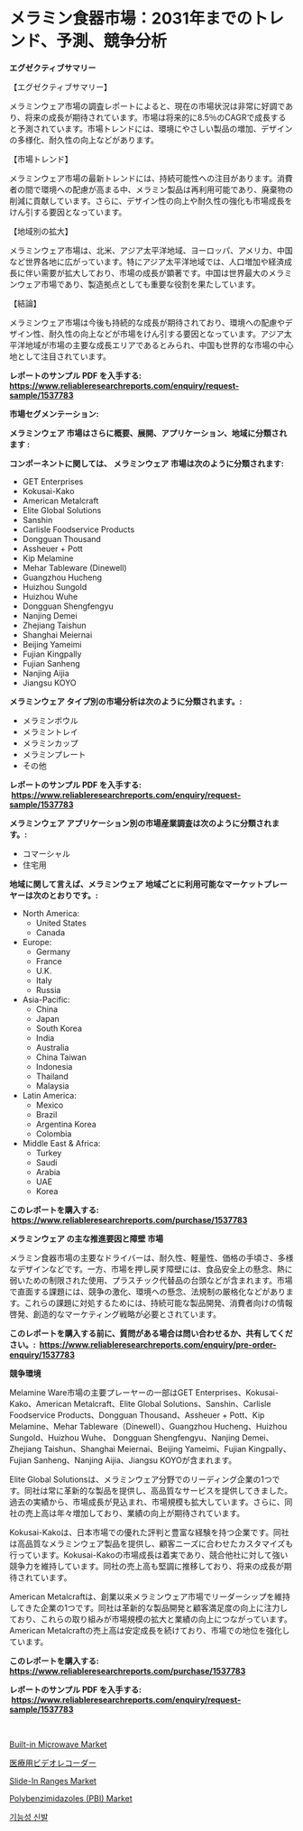 <p><h1>メラミン食器市場：2031年までのトレンド、予測、競争分析</h1></p><p><strong>エグゼクティブサマリー</strong></p>
<p><p>【エグゼクティブサマリー】</p><p>メラミンウェア市場の調査レポートによると、現在の市場状況は非常に好調であり、将来の成長が期待されています。市場は将来的に8.5％のCAGRで成長すると予測されています。市場トレンドには、環境にやさしい製品の増加、デザインの多様化、耐久性の向上などがあります。</p><p>【市場トレンド】</p><p>メラミンウェア市場の最新トレンドには、持続可能性への注目があります。消費者の間で環境への配慮が高まる中、メラミン製品は再利用可能であり、廃棄物の削減に貢献しています。さらに、デザイン性の向上や耐久性の強化も市場成長をけん引する要因となっています。</p><p>【地域別の拡大】</p><p>メラミンウェア市場は、北米、アジア太平洋地域、ヨーロッパ、アメリカ、中国など世界各地に広がっています。特にアジア太平洋地域では、人口増加や経済成長に伴い需要が拡大しており、市場の成長が顕著です。中国は世界最大のメラミンウェア市場であり、製造拠点としても重要な役割を果たしています。</p><p>【結論】</p><p>メラミンウェア市場は今後も持続的な成長が期待されており、環境への配慮やデザイン性、耐久性の向上などが市場をけん引する要因となっています。アジア太平洋地域が市場の主要な成長エリアであるとみられ、中国も世界的な市場の中心地として注目されています。</p></p>
<p><strong>レポートのサンプル PDF を入手する: <a href="https://www.reliableresearchreports.com/enquiry/request-sample/1537783">https://www.reliableresearchreports.com/enquiry/request-sample/1537783</a></strong></p>
<p><strong>市場セグメンテーション:</strong></p>
<p><strong> メラミンウェア 市場はさらに概要、展開、アプリケーション、地域に分類されます :</strong></p>
<p><strong>コンポーネントに関しては、 メラミンウェア 市場は次のように分類されます: &nbsp;</strong></p>
<p><ul><li>GET Enterprises</li><li>Kokusai-Kako</li><li>American Metalcraft</li><li>Elite Global Solutions</li><li>Sanshin</li><li>Carlisle Foodservice Products</li><li>Dongguan Thousand</li><li>Assheuer + Pott</li><li>Kip Melamine</li><li>Mehar Tableware (Dinewell)</li><li>Guangzhou Hucheng</li><li>Huizhou Sungold</li><li>Huizhou Wuhe</li><li>Dongguan Shengfengyu</li><li>Nanjing Demei</li><li>Zhejiang Taishun</li><li>Shanghai Meiernai</li><li>Beijing Yameimi</li><li>Fujian Kingpally</li><li>Fujian Sanheng</li><li>Nanjing Aijia</li><li>Jiangsu KOYO</li></ul></p>
<p><strong> メラミンウェア タイプ別の市場分析は次のように分類されます。:</strong></p>
<p><ul><li>メラミンボウル</li><li>メラミントレイ</li><li>メラミンカップ</li><li>メラミンプレート</li><li>その他</li></ul></p>
<p><strong>レポートのサンプル PDF を入手する: &nbsp;<a href="https://www.reliableresearchreports.com/enquiry/request-sample/1537783">https://www.reliableresearchreports.com/enquiry/request-sample/1537783</a></strong></p>
<p><strong> メラミンウェア アプリケーション別の市場産業調査は次のように分類されます。:</strong></p>
<p><ul><li>コマーシャル</li><li>住宅用</li></ul></p>
<p><strong>地域に関して言えば、メラミンウェア 地域ごとに利用可能なマーケットプレーヤーは次のとおりです。:</strong></p>
<p><ul>
    <li>
        North America:
        <ul>
            <li>United States</li>
            <li>Canada</li>
        </ul>
    </li>
    <li>
        Europe:
        <ul>
            <li>Germany</li>
            <li>France</li>
            <li>U.K.</li>
            <li>Italy</li>
            <li>Russia</li>
        </ul>
    </li>
    <li>
        Asia-Pacific:
        <ul>
            <li>China</li>
            <li>Japan</li>
            <li>South Korea</li>
            <li>India</li>
            <li>Australia</li>
            <li>China Taiwan</li>
            <li>Indonesia</li>
            <li>Thailand</li>
            <li>Malaysia</li>
        </ul>
    </li>
    <li>
        Latin America:
        <ul>
            <li>Mexico</li>
            <li>Brazil</li>
            <li>Argentina Korea</li>
            <li>Colombia</li>
        </ul>
    </li>
    <li>
        Middle East & Africa:
        <ul>
            <li>Turkey</li>
            <li>Saudi</li>
            <li>Arabia</li>
            <li>UAE</li>
            <li>Korea</li>
        </ul>
    </li>
    </ul></p>
<p><strong>このレポートを購入する: &nbsp;<a href="https://www.reliableresearchreports.com/purchase/1537783">https://www.reliableresearchreports.com/purchase/1537783</a></strong></p>
<p><strong>メラミンウェア の主な推進要因と障壁 市場</strong></p>
<p><p>メラミン食器市場の主要なドライバーは、耐久性、軽量性、価格の手頃さ、多様なデザインなどです。一方、市場を押し戻す障壁には、食品安全上の懸念、熱に弱いための制限された使用、プラスチック代替品の台頭などが含まれます。市場で直面する課題には、競争の激化、環境への懸念、法規制の厳格化などがあります。これらの課題に対処するためには、持続可能な製品開発、消費者向けの情報啓発、創造的なマーケティング戦略が必要とされています。</p></p>
<p><strong>このレポートを購入する前に、質問がある場合は問い合わせるか、共有してください。:&nbsp; <a href="https://www.reliableresearchreports.com/enquiry/pre-order-enquiry/1537783">https://www.reliableresearchreports.com/enquiry/pre-order-enquiry/1537783</a></strong></p>
<p><strong>競争環境</strong></p>
<p><p>Melamine Ware市場の主要プレーヤーの一部はGET Enterprises、Kokusai-Kako、American Metalcraft、Elite Global Solutions、Sanshin、Carlisle Foodservice Products、Dongguan Thousand、Assheuer + Pott、Kip Melamine、Mehar Tableware（Dinewell）、Guangzhou Hucheng、Huizhou Sungold、Huizhou Wuhe、 Dongguan Shengfengyu、Nanjing Demei、Zhejiang Taishun、Shanghai Meiernai、Beijing Yameimi、Fujian Kingpally、Fujian Sanheng、Nanjing Aijia、Jiangsu KOYOが含まれます。</p><p>Elite Global Solutionsは、メラミンウェア分野でのリーディング企業の1つです。同社は常に革新的な製品を提供し、高品質なサービスを提供してきました。過去の実績から、市場成長が見込まれ、市場規模も拡大しています。さらに、同社の売上高は年々増加しており、業績の向上が期待されています。</p><p>Kokusai-Kakoは、日本市場での優れた評判と豊富な経験を持つ企業です。同社は高品質なメラミンウェア製品を提供し、顧客ニーズに合わせたカスタマイズも行っています。Kokusai-Kakoの市場成長は着実であり、競合他社に対して強い競争力を維持しています。同社の売上高も堅調に推移しており、将来の成長が期待されています。</p><p>American Metalcraftは、創業以来メラミンウェア市場でリーダーシップを維持してきた企業の1つです。同社は革新的な製品開発と顧客満足度の向上に注力しており、これらの取り組みが市場規模の拡大と業績の向上につながっています。American Metalcraftの売上高は安定成長を続けており、市場での地位を強化しています。</p></p>
<p><strong>このレポートを購入する: &nbsp; <a href="https://www.reliableresearchreports.com/purchase/1537783">https://www.reliableresearchreports.com/purchase/1537783</a></strong></p>
<p><strong>レポートのサンプル PDF を入手する: &nbsp;<a href="https://www.reliableresearchreports.com/enquiry/request-sample/1537783">https://www.reliableresearchreports.com/enquiry/request-sample/1537783</a></strong><strong></strong></p>
<p>&nbsp;</p>
<p><p><a href="https://meowing-lemming-dd3.notion.site/Built-in-Microwave-Market-Size-Growth-Outlook-from-2024-to-2031-projecting-at-Market-s-Trends-Anal-2a88cf41ba8e4f5192d82a1d615c09ea">Built-in Microwave Market</a></p><p><a href="https://github.com/mohamedbakry57/Market-Research-Report-List-2/blob/main/9946068187489.md">医療用ビデオレコーダー</a></p><p><a href="https://cute-banjo-8ca.notion.site/Slide-In-Ranges-Market-Analysis-and-Market-Size-Global-Industry-Overview-Market-Segmentation-and-F-e6aa08700e734c819a16e394ff926f3f">Slide-In Ranges Market</a></p><p><a href="https://view.publitas.com/reportprime-1/polybenzimidazoles-pbi-market-furnish-information-about-market-size-market-share-market-dynamics-and-projections-spanning-from-2024-to-2031/">Polybenzimidazoles (PBI) Market</a></p><p><a href="https://github.com/vsnao330707/Market-Research-Report-List-1/blob/main/1295663187365.md">기능성 신발</a></p></p>